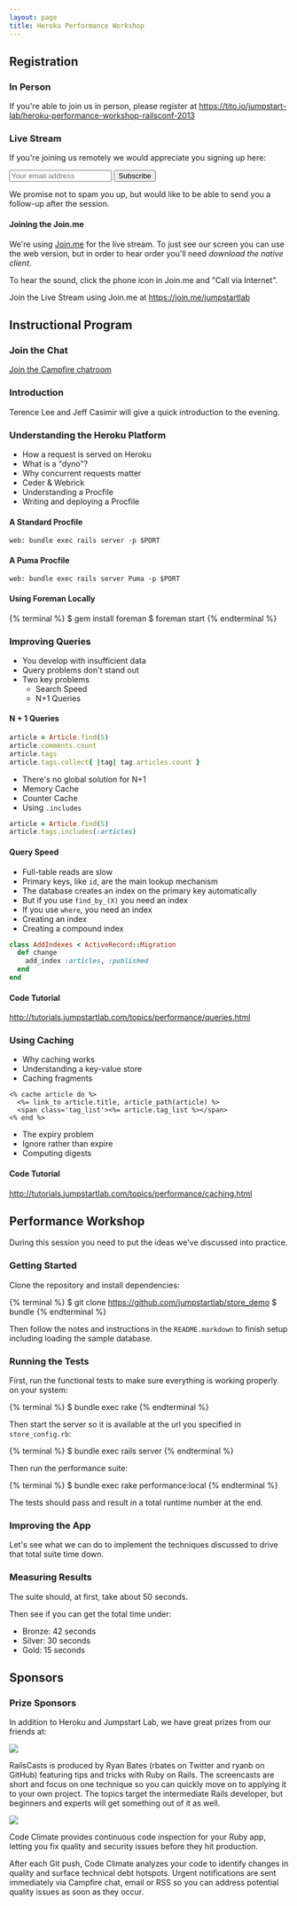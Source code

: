 ```yaml
---
layout: page
title: Heroku Performance Workshop
---
```


## Registration

### In Person

If you're able to join us in person, please register at https://tito.io/jumpstart-lab/heroku-performance-workshop-railsconf-2013

### Live Stream

If you're joining us remotely we would appreciate you signing up here:

<form action="http://jumpstartlab.us1.list-manage.com/subscribe/post?u=8080b7a05247f0dee13a0a26f&amp;id=54a4b169a2" method="post" id="mc-embedded-subscribe-form" name="mc-embedded-subscribe-form" class="validate" target="_blank">
  <div class="mc-field-group">
    <input type="text" value="" name="EMAIL" class="required email" id="mce-EMAIL" title="Your Email Address" placeholder="Your email address">
    <input type="submit" value="Subscribe" name="Subscribe" id="mc-embedded-subscribe" />
  </div>
  <div id="mce-responses">
    <div class="response" id="mce-error-response" style="display:none"></div>
    <div class="response" id="mce-success-response" style="display:none"></div>
  </div>
</form>

We promise not to spam you up, but would like to be able to send you a follow-up after the session.

#### Joining the Join.me

We're using [Join.me](https://join.me/jumpstartlab) for the live stream. To just see our screen you can use the web version, but in order to hear order you'll need *download the native client*. 

To hear the sound, click the phone icon in Join.me and "Call via Internet".

Join the Live Stream using Join.me at https://join.me/jumpstartlab

## Instructional Program

### Join the Chat

[Join the Campfire chatroom](http://railsconftutorials.com/chat)

### Introduction

Terence Lee and Jeff Casimir will give a quick introduction to the evening.

### Understanding the Heroku Platform

* How a request is served on Heroku
* What is a "dyno"?
* Why concurrent requests matter
* Ceder & Webrick
* Understanding a Procfile
* Writing and deploying a Procfile

#### A Standard Procfile

```plain
web: bundle exec rails server -p $PORT
```

#### A Puma Procfile

```plain
web: bundle exec rails server Puma -p $PORT
```

#### Using Foreman Locally

{% terminal %}
$ gem install foreman
$ foreman start
{% endterminal %}

### Improving Queries

* You develop with insufficient data
* Query problems don't stand out
* Two key problems
  * Search Speed
  * N+1 Queries

#### N + 1 Queries

```ruby
article = Article.find(5)
article.comments.count
article.tags
article.tags.collect{ |tag| tag.articles.count }
```

* There's no global solution for N+1
* Memory Cache
* Counter Cache
* Using `.includes`

```ruby
article = Article.find(5)
article.tags.includes(:articles)
```

#### Query Speed

* Full-table reads are slow
* Primary keys, like `id`, are the main lookup mechanism
* The database creates an index on the primary key automatically
* But if you use `find_by_(X)` you need an index
* If you use `where`, you need an index
* Creating an index
* Creating a compound index

```ruby
class AddIndexes < ActiveRecord::Migration
  def change
    add_index :articles, :published
  end
end
```

#### Code Tutorial

http://tutorials.jumpstartlab.com/topics/performance/queries.html

### Using Caching

* Why caching works
* Understanding a key-value store
* Caching fragments

```
<% cache article do %>
  <%= link_to article.title, article_path(article) %>
  <span class='tag_list'><%= article.tag_list %></span>
<% end %>
```

* The expiry problem
* Ignore rather than expire
* Computing digests

#### Code Tutorial

http://tutorials.jumpstartlab.com/topics/performance/caching.html

## Performance Workshop

During this session you need to put the ideas we've discussed into practice.

### Getting Started

Clone the repository and install dependencies:

{% terminal %}
$ git clone https://github.com/jumpstartlab/store_demo
$ bundle
{% endterminal %}

Then follow the notes and instructions in the `README.markdown` to finish setup including loading the sample database.

### Running the Tests

First, run the functional tests to make sure everything is working properly on your system:

{% terminal %}
$ bundle exec rake
{% endterminal %}

Then start the server so it is available at the url you specified in
`store_config.rb`:

{% terminal %}
$ bundle exec rails server
{% endterminal %}

Then run the performance suite:

{% terminal %}
$ bundle exec rake performance:local
{% endterminal %}

The tests should pass and result in a total runtime number at the end.

### Improving the App

Let's see what we can do to implement the techniques discussed to drive that total suite time down.

### Measuring Results

The suite should, at first, take about 50 seconds.  

Then see if you can get the total time under:

* Bronze: 42 seconds
* Silver: 30 seconds
* Gold: 15 seconds

## Sponsors

### Prize Sponsors

In addition to Heroku and Jumpstart Lab, we have great prizes from our friends at:

<div style="max-width:300px" >
<img src='http://railscasts.com/assets/railscasts_logo-7101a7cd0a48292a0c07276981855edb.png'/>
</div>

RailsCasts is produced by Ryan Bates (rbates on Twitter and ryanb on GitHub) featuring tips and tricks with Ruby on Rails. The screencasts are short and focus on one technique so you can quickly move on to applying it to your own project. The topics target the intermediate Rails developer, but beginners and experts will get something out of it as well. 

<div style="max-width:300px" >
<img src='/images/code-climate-logo.jpg'/>
</div>

Code Climate provides continuous code inspection for your Ruby app, letting you fix quality and security issues before they hit production. 

After each Git push, Code Climate analyzes your code to identify changes in quality and surface technical debt hotspots. Urgent notifications are sent immediately via Campfire chat, email or RSS so you can address potential quality issues as soon as they occur.
